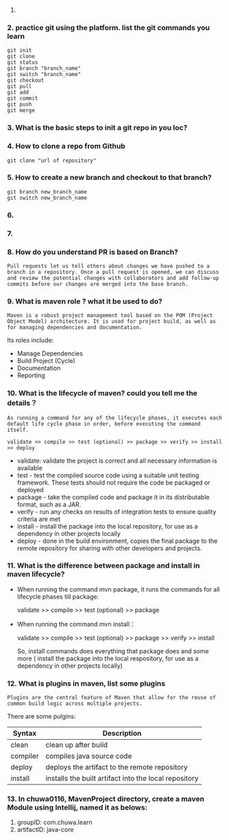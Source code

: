 1. 

### 2. practice git using the platform. list the git commands you learn
    git init
    git clone
    git status
    git branch "branch_name"
    git switch "branch_name"
    git checkout
    git pull
    git add
    git commit 
    git push
    git merge
    



### 3. What is the basic steps to init a git repo in you loc?

### 4. How to clone a repo from Github
    git clone "url of repository"


### 5. How to create a new branch and checkout to that branch?

    git branch new_branch_name
    git switch new_branch_name

### 6. 

### 7.

### 8. How do you understand PR is based on Branch?
    Pull requests let us tell others about changes we have pushed to a branch in a repository. Once a pull request is opened, we can discuss and review the potential changes with collaborators and add follow-up commits before our changes are merged into the base branch.

### 9. What is maven role ? what it be used to do?   
    Maven is a robust project management tool based on the POM (Project Object Model) architecture. It is used for project build, as well as for managing dependencies and documentation.

Its roles include:  
-  Manage Dependencies
-  Build Project (Cycle)
- Documentation
-  Reporting



    
    


### 10. What is the lifecycle of maven? could you tell me the details？
    As running a command for any of the lifecycle phases, it executes each default life cycle phase in order, before executing the command itself.

    validate >> compile >> test (optional) >> package >> verify >> install >> deploy

- validate: validate the project is correct and all necessary information is available
- test - test the compiled source code using a suitable unit testing framework. These tests should not require the code be packaged or deployed
- package - take the compiled code and package it in its distributable format, such as a JAR.
- verify - run any checks on results of integration tests to ensure quality criteria are met
- install - install the package into the local repository, for use as a dependency in other projects locally
- deploy - done in the build environment, copies the final package to the remote repository for sharing with other developers and projects.
    






### 11. What is the difference between package and install in maven lifecycle?  

- When running the command mvn package, it runs the commands for all lifecycle phases till package:     

    validate >> compile >> test (optional) >> package

- When running the command mvn install：     

    validate >> compile >> test (optional) >> package >> verify >> install  

  
    So, install commands does everything that package does and some more ( install the package into the local respository, for use as a dependency in other projects locally)




  

### 12. What is plugins in maven, list some plugins    
  
    Plugins are the central feature of Maven that allow for the reuse of common build logic across multiple projects.

There are some pulgins: 

| Syntax      | Description |
| ----------- | ----------- |
| clean     | clean up after build |
| compiler   | compiles java source code        |
| deploy | deploys the artifact to the remote repository |
| install | installs the built artifact into the local repository   |


### 13. In chuwa0116, MavenProject directory, create a maven Module using Intellij, named it as belows:
1.  groupID: com.chuwa.learn
2.  artifactID: java-core

    
